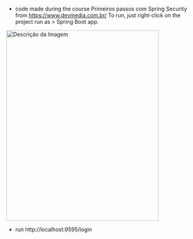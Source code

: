 - code made during the course Primeiros passos com Spring Security from https://www.devmedia.com.br/ To run, just right-click on the project run as > Spring Boot app.

<img src="https://github.com/walyson-scarazzati/Spotmusic/assets/53382989/3671ec7c-662b-4868-aa85-3ab1b619fa1b" alt="Descrição da Imagem" width="400" height="500" />

- run http://localhost:9595/login
